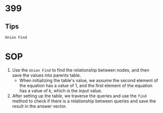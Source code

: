 # 399

## Tips
`Union Find`

# SOP
1. Use the `Union Find` to find the relationship between nodes, and then save the values into parents table.
   - When initializing the table's value, we assume the second element of the equation has a value of 1, and the first element of the equation has a value of k, which is the input value.
2.  After setting up the table, we traverse the queries and use the `find` method to check if there is a relationship between queries and save the result in the answer vector.

